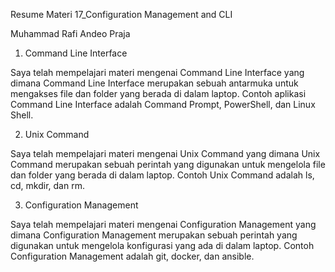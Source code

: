 Resume Materi 17_Configuration Management and CLI

Muhammad Rafi Andeo Praja

1. Command Line Interface

Saya telah mempelajari materi mengenai Command Line Interface yang dimana Command Line Interface merupakan sebuah antarmuka untuk mengakses file dan folder yang berada di dalam laptop. Contoh aplikasi Command Line Interface adalah Command Prompt, PowerShell, dan Linux Shell.

2. Unix Command

Saya telah mempelajari materi mengenai Unix Command yang dimana Unix Command merupakan sebuah perintah yang digunakan untuk mengelola file dan folder yang berada di dalam laptop. Contoh Unix Command adalah ls, cd, mkdir, dan rm.

3. Configuration Management

Saya telah mempelajari materi mengenai Configuration Management yang dimana Configuration Management merupakan sebuah perintah yang digunakan untuk mengelola konfigurasi yang ada di dalam laptop. Contoh Configuration Management adalah git, docker, dan ansible.
